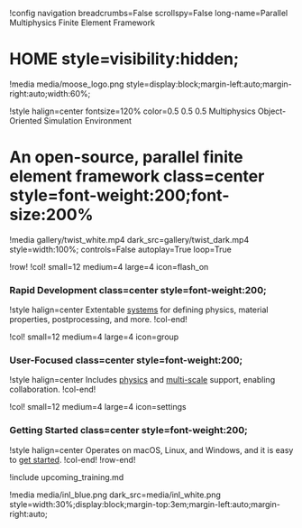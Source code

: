 !config navigation breadcrumbs=False scrollspy=False long-name=Parallel Multiphysics Finite Element Framework

# HOME style=visibility:hidden;

!media media/moose_logo.png style=display:block;margin-left:auto;margin-right:auto;width:60%;

!style halign=center fontsize=120% color=0.5 0.5 0.5
Multiphysics Object-Oriented Simulation Environment

# An open-source, parallel finite element framework class=center style=font-weight:200;font-size:200%

!media gallery/twist_white.mp4 dark_src=gallery/twist_dark.mp4 style=width:100%; controls=False autoplay=True loop=True

!row!
!col! small=12 medium=4 large=4 icon=flash_on
### Rapid Development class=center style=font-weight:200;

!style halign=center
Extentable [systems](syntax/index.md) for defining physics, material properties,
postprocessing, and more.
!col-end!

!col! small=12 medium=4 large=4 icon=group
### User-Focused class=center style=font-weight:200;

!style halign=center
Includes [physics](modules/index.md) and [multi-scale](syntax/MultiApps/index.md) support, enabling
collaboration.
!col-end!

!col! small=12 medium=4 large=4 icon=settings
### Getting Started class=center style=font-weight:200;

!style halign=center
Operates on macOS, Linux, and Windows, and it is easy to [get started](getting_started/index.md).
!col-end!
!row-end!

!include upcoming_training.md

!media media/inl_blue.png dark_src=media/inl_white.png style=width:30%;display:block;margin-top:3em;margin-left:auto;margin-right:auto;
